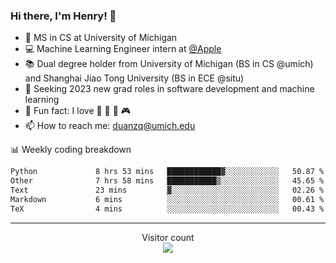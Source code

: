 ### Hi there, I'm Henry! 👋

- 🔭 MS in CS at University of Michigan
- 💻 Machine Learning Engineer intern at [@Apple](https://github.com/apple)
- 📚 Dual degree holder from University of Michigan (BS in CS @umich) and Shanghai Jiao Tong University (BS in ECE @situ)
- 🤖 Seeking 2023 new grad roles in software development and machine learning
- 🍁 Fun fact: I love 📸 🏓 🍜 🎮
- 📫 How to reach me: [duanzq@umich.edu](mailto:duanzq@umich.edu)

📊 Weekly coding breakdown
<!--START_SECTION:waka-->

```txt
Python             8 hrs 53 mins   ████████████▓░░░░░░░░░░░░   50.87 %
Other              7 hrs 58 mins   ███████████▒░░░░░░░░░░░░░   45.65 %
Text               23 mins         ▓░░░░░░░░░░░░░░░░░░░░░░░░   02.26 %
Markdown           6 mins          ░░░░░░░░░░░░░░░░░░░░░░░░░   00.61 %
TeX                4 mins          ░░░░░░░░░░░░░░░░░░░░░░░░░   00.43 %
```

<!--END_SECTION:waka-->

***
<p align="center"> 
  Visitor count<br>
  <img src="https://profile-counter.glitch.me/zlzq-duanzq/count.svg" />
</p>

<!-- ![Henry Duan's GitHub stats](https://github-readme-stats.vercel.app/api?username=zlzq-duanzq&show_icons=true)

![trophy](https://github-profile-trophy.vercel.app/?username=zlzq-duanzq&column=7)

[![Top Langs](https://github-readme-stats.vercel.app/api/top-langs/?username=zlzq-duanzq&layout=compact)](https://github.com/zlzq-duanzq/github-readme-stats) -->
